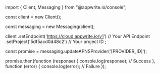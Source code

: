 import { Client,  Messaging } from "@appwrite.io/console";

const client = new Client();

const messaging = new Messaging(client);

client
    .setEndpoint('https://cloud.appwrite.io/v1') // Your API Endpoint
    .setProject('5df5acd0d48c2') // Your project ID
;

const promise = messaging.updateAPNSProvider('[PROVIDER_ID]');

promise.then(function (response) {
    console.log(response); // Success
}, function (error) {
    console.log(error); // Failure
});